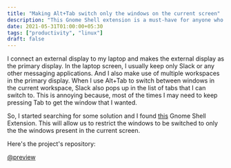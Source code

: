 ```yaml
---
title: "Making Alt+Tab switch only the windows on the current screen"
description: "This Gnome Shell extension is a must-have for anyone who uses multiple monitors and wants to avoid switching to windows on the wrong screen."
date: 2021-05-31T01:00:00+05:30
tags: ["productivity", "linux"]
draft: false
---
```


I connect an external display to my laptop and makes the external display as the primary display. In the laptop screen, I usually keep only Slack or any other messaging applications. And I also make use of multiple workspaces in the primary display. When I use Alt+Tab to switch between windows in the current workspace, Slack also pops up in the list of tabs that I can switch to. This is annoying because, most of the times I may need to keep pressing Tab to get the window that I wanted.

So, I started searching for some solution and I found [this](https://extensions.gnome.org/extension/1437/current-screen-only-for-alternate-tab/) Gnome Shell Extension. This will allow us to restrict the windows to be switched to only the the windows present in the current screen.

Here's the project's repository:

[@preview](https://github.com/mmai/Current_screen_only_on_window_switcher)

